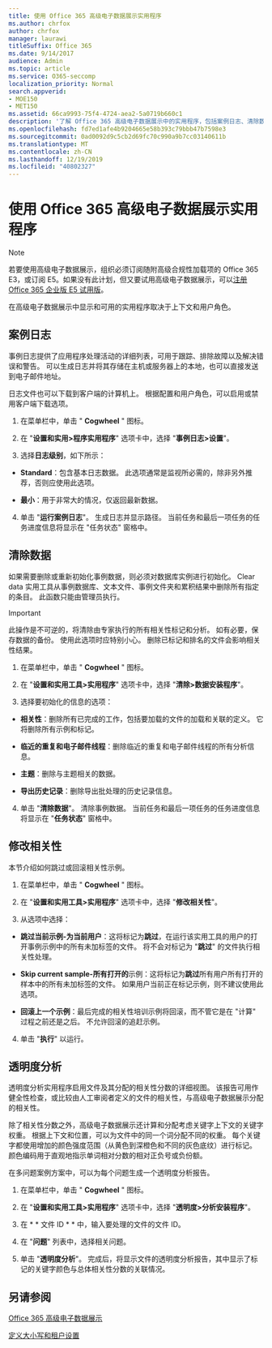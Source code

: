 ```yaml
---
title: 使用 Office 365 高级电子数据展示实用程序
ms.author: chrfox
author: chrfox
manager: laurawi
titleSuffix: Office 365
ms.date: 9/14/2017
audience: Admin
ms.topic: article
ms.service: O365-seccomp
localization_priority: Normal
search.appverid:
- MOE150
- MET150
ms.assetid: 66ca9993-75f4-4724-aea2-5a0719b660c1
description: '了解 Office 365 高级电子数据展示中的实用程序，包括案例日志、清除数据、处理错误、修改相关性和透明度分析。  '
ms.openlocfilehash: fd7ed1afe4b9204665e58b393c79bbb47b7598e3
ms.sourcegitcommit: 0ad0092d9c5cb2d69fc70c990a9b7cc03140611b
ms.translationtype: MT
ms.contentlocale: zh-CN
ms.lasthandoff: 12/19/2019
ms.locfileid: "40802327"
---
```

# <a name="use-office-365-advanced-ediscovery-utilities"></a>使用 Office 365 高级电子数据展示实用程序

> [!NOTE]
> 若要使用高级电子数据展示，组织必须订阅随附高级合规性加载项的 Office 365 E3，或订阅 E5。如果没有此计划，但又要试用高级电子数据展示，可以[注册 Office 365 企业版 E5 试用版](https://go.microsoft.com/fwlink/p/?LinkID=698279)。 
  
在高级电子数据展示中显示和可用的实用程序取决于上下文和用户角色。
  
## <a name="case-log"></a>案例日志

事例日志提供了应用程序处理活动的详细列表，可用于跟踪、排除故障以及解决错误和警告。 可以生成日志并将其存储在主机或服务器上的本地，也可以直接发送到电子邮件地址。
  
日志文件也可以下载到客户端的计算机上。 根据配置和用户角色，可以启用或禁用客户端下载选项。
  
1. 在菜单栏中，单击 " **Cogwheel** " 图标。 
    
2. 在 "**设置和实用\>程序实用程序**" 选项卡中，选择 "**事例日志\>设置**"。
    
3. 选择**日志级别**，如下所示： 
    
  - **Standard**：包含基本日志数据。 此选项通常是监视所必需的，除非另外推荐，否则应使用此选项。
    
  - **最小**：用于非常大的情况，仅返回最新数据。
    
4. 单击 "**运行案例日志**"。 生成日志并显示路径。 当前任务和最后一项任务的任务进度信息将显示在 "任务状态" 窗格中。
    
## <a name="clear-data"></a>清除数据

如果需要删除或重新初始化事例数据，则必须对数据库实例进行初始化。 Clear data 实用工具从事例数据库、文本文件、事例文件夹和累积结果中删除所有指定的条目。 此函数只能由管理员执行。
  
> [!IMPORTANT]
> 此操作是不可逆的，将清除由专家执行的所有相关性标记和分析。 如有必要，保存数据的备份。 使用此选项时应特别小心。 删除已标记和排名的文件会影响相关性结果。 
  
1. 在菜单栏中，单击 " **Cogwheel** " 图标。 
    
2. 在 "**设置和实用工具\>实用程序**" 选项卡中，选择 "**清除\>数据安装程序**"。
    
3. 选择要初始化的信息的选项：
    
  - **相关性**：删除所有已完成的工作，包括要加载的文件的加载和关联的定义。 它将删除所有示例和标记。
    
  - **临近的重复和电子邮件线程**：删除临近的重复和电子邮件线程的所有分析信息。
    
  - **主题**：删除与主题相关的数据。
    
  - **导出历史记录**：删除导出批处理的历史记录信息。
    
4. 单击 "**清除数据**"。 清除事例数据。 当前任务和最后一项任务的任务进度信息将显示在 "**任务状态**" 窗格中。 
    
## <a name="modify-relevance"></a>修改相关性

本节介绍如何跳过或回滚相关性示例。
  
1. 在菜单栏中，单击 " **Cogwheel** " 图标。 
    
2. 在 "**设置和实用工具\>实用程序**" 选项卡中，选择 "**修改相关性**"。
    
3. 从选项中选择： 
    
  - **跳过当前示例-为当前用户**：这将标记为**跳过**，在运行该实用工具的用户的打开事例示例中的所有未加标签的文件。 将不会对标记为 "**跳过**" 的文件执行相关性处理。
    
  - **Skip current sample-所有打开的**示例：这将标记为**跳过**所有用户所有打开的样本中的所有未加标签的文件。 如果用户当前正在标记示例，则不建议使用此选项。
    
  - **回滚上一个示例**：最后完成的相关性培训示例将回滚，而不管它是在 "计算" 过程之前还是之后。 不允许回滚的追赶示例。
    
4. 单击 "**执行**" 以运行。 
    
## <a name="transparency-analysis"></a>透明度分析

透明度分析实用程序启用文件及其分配的相关性分数的详细视图。 该报告可用作健全性检查，或比较由人工审阅者定义的文件的相关性，与高级电子数据展示分配的相关性。 
  
除了相关性分数之外，高级电子数据展示还计算和分配考虑关键字上下文的关键字权重。 根据上下文和位置，可以为文件中的同一个词分配不同的权重。 每个关键字都使用增加的颜色强度范围（从黄色到深橙色和不同的灰色底纹）进行标记。 颜色编码用于直观地指示单词相对分数的相对正负号或负份额。 
  
在多问题案例方案中，可以为每个问题生成一个透明度分析报告。
  
1. 在菜单栏中，单击 " **Cogwheel** " 图标。 
    
2. 在 "**设置和实用工具\>实用程序**" 选项卡中，选择 "**透明度\>分析安装程序**"。
    
3. 在 * * 文件 ID * * 中，输入要处理的文件的文件 ID。
    
4. 在 "**问题**" 列表中，选择相关问题。 
    
5. 单击 "**透明度分析**"。 完成后，将显示文件的透明度分析报告，其中显示了标记的关键字颜色与总体相关性分数的关联情况。
    
## <a name="see-also"></a>另请参阅

[Office 365 高级电子数据展示](office-365-advanced-ediscovery.md)
  
[定义大小写和租户设置](define-case-and-tenant-settings-in-advanced-ediscovery.md)

